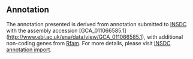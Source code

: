
Annotation
----------

The annotation presented is derived from annotation submitted to
[INSDC](http://www.insdc.org) with the assembly accession [GCA\_011066585.1]
(http://www.ebi.ac.uk/ena/data/view/GCA_011066585.1),
with additional non-coding genes from
[Rfam](http://rfam.xfam.org/). For more details, please visit [INSDC
annotation import](http://ensemblgenomes.org/info/data/insdc_annotation).
